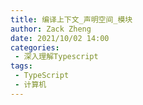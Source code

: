 ```yaml
---
title: 编译上下文_声明空间_模块
author: Zack Zheng
date: 2021/10/02 14:00
categories:
 - 深入理解Typescript
tags:
 - TypeScript
 - 计算机
---
```


<simple-img src="https://gitee.com/zackzhengxy/picGallery/raw/main/imgs/编译上下文_声明空间_模块.svg" />
